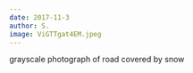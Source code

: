 ```yaml
---
date: 2017-11-3
author: S.
image: ViGTTgat4EM.jpeg
---
```

grayscale photograph of road covered by snow